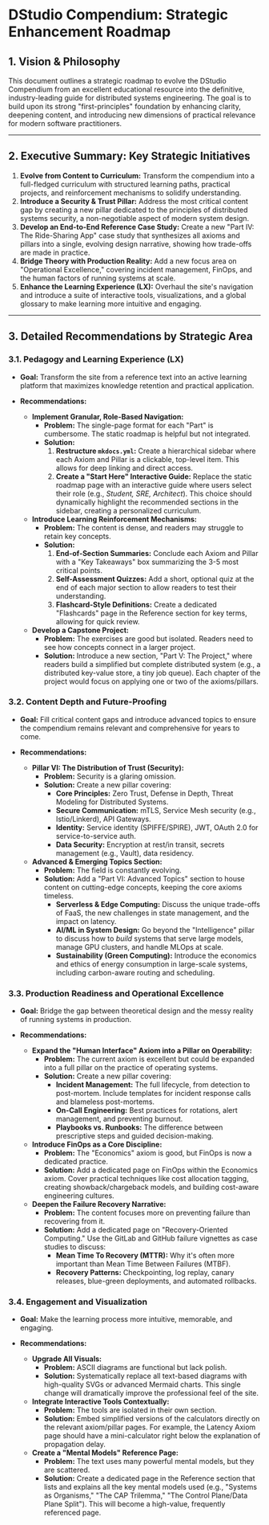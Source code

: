 # DStudio Compendium: Strategic Enhancement Roadmap

## 1. Vision & Philosophy

This document outlines a strategic roadmap to evolve the DStudio Compendium from an excellent educational resource into the definitive, industry-leading guide for distributed systems engineering. The goal is to build upon its strong "first-principles" foundation by enhancing clarity, deepening content, and introducing new dimensions of practical relevance for modern software practitioners.

---

## 2. Executive Summary: Key Strategic Initiatives

1.  **Evolve from Content to Curriculum:** Transform the compendium into a full-fledged curriculum with structured learning paths, practical projects, and reinforcement mechanisms to solidify understanding.
2.  **Introduce a Security & Trust Pillar:** Address the most critical content gap by creating a new pillar dedicated to the principles of distributed systems security, a non-negotiable aspect of modern system design.
3.  **Develop an End-to-End Reference Case Study:** Create a new "Part IV: The Ride-Sharing App" case study that synthesizes all axioms and pillars into a single, evolving design narrative, showing how trade-offs are made in practice.
4.  **Bridge Theory with Production Reality:** Add a new focus area on "Operational Excellence," covering incident management, FinOps, and the human factors of running systems at scale.
5.  **Enhance the Learning Experience (LX):** Overhaul the site's navigation and introduce a suite of interactive tools, visualizations, and a global glossary to make learning more intuitive and engaging.

---

## 3. Detailed Recommendations by Strategic Area

### 3.1. Pedagogy and Learning Experience (LX)

*   **Goal:** Transform the site from a reference text into an active learning platform that maximizes knowledge retention and practical application.

*   **Recommendations:**
    *   **Implement Granular, Role-Based Navigation:**
        *   **Problem:** The single-page format for each "Part" is cumbersome. The static roadmap is helpful but not integrated.
        *   **Solution:**
            1.  **Restructure `mkdocs.yml`:** Create a hierarchical sidebar where each Axiom and Pillar is a clickable, top-level item. This allows for deep linking and direct access.
            2.  **Create a "Start Here" Interactive Guide:** Replace the static roadmap page with an interactive guide where users select their role (e.g., *Student, SRE, Architect*). This choice should dynamically highlight the recommended sections in the sidebar, creating a personalized curriculum.
    *   **Introduce Learning Reinforcement Mechanisms:**
        *   **Problem:** The content is dense, and readers may struggle to retain key concepts.
        *   **Solution:**
            1.  **End-of-Section Summaries:** Conclude each Axiom and Pillar with a "Key Takeaways" box summarizing the 3-5 most critical points.
            2.  **Self-Assessment Quizzes:** Add a short, optional quiz at the end of each major section to allow readers to test their understanding.
            3.  **Flashcard-Style Definitions:** Create a dedicated "Flashcards" page in the Reference section for key terms, allowing for quick review.
    *   **Develop a Capstone Project:**
        *   **Problem:** The exercises are good but isolated. Readers need to see how concepts connect in a larger project.
        *   **Solution:** Introduce a new section, "Part V: The Project," where readers build a simplified but complete distributed system (e.g., a distributed key-value store, a tiny job queue). Each chapter of the project would focus on applying one or two of the axioms/pillars.

### 3.2. Content Depth and Future-Proofing

*   **Goal:** Fill critical content gaps and introduce advanced topics to ensure the compendium remains relevant and comprehensive for years to come.

*   **Recommendations:**
    *   **Pillar VI: The Distribution of Trust (Security):**
        *   **Problem:** Security is a glaring omission.
        *   **Solution:** Create a new pillar covering:
            *   **Core Principles:** Zero Trust, Defense in Depth, Threat Modeling for Distributed Systems.
            *   **Secure Communication:** mTLS, Service Mesh security (e.g., Istio/Linkerd), API Gateways.
            *   **Identity:** Service identity (SPIFFE/SPIRE), JWT, OAuth 2.0 for service-to-service auth.
            *   **Data Security:** Encryption at rest/in transit, secrets management (e.g., Vault), data residency.
    *   **Advanced & Emerging Topics Section:**
        *   **Problem:** The field is constantly evolving.
        *   **Solution:** Add a "Part VI: Advanced Topics" section to house content on cutting-edge concepts, keeping the core axioms timeless.
            *   **Serverless & Edge Computing:** Discuss the unique trade-offs of FaaS, the new challenges in state management, and the impact on latency.
            *   **AI/ML in System Design:** Go beyond the "Intelligence" pillar to discuss how to *build* systems that serve large models, manage GPU clusters, and handle MLOps at scale.
            *   **Sustainability (Green Computing):** Introduce the economics and ethics of energy consumption in large-scale systems, including carbon-aware routing and scheduling.

### 3.3. Production Readiness and Operational Excellence

*   **Goal:** Bridge the gap between theoretical design and the messy reality of running systems in production.

*   **Recommendations:**
    *   **Expand the "Human Interface" Axiom into a Pillar on Operability:**
        *   **Problem:** The current axiom is excellent but could be expanded into a full pillar on the practice of operating systems.
        *   **Solution:** Create a new pillar covering:
            *   **Incident Management:** The full lifecycle, from detection to post-mortem. Include templates for incident response calls and blameless post-mortems.
            *   **On-Call Engineering:** Best practices for rotations, alert management, and preventing burnout.
            *   **Playbooks vs. Runbooks:** The difference between prescriptive steps and guided decision-making.
    *   **Introduce FinOps as a Core Discipline:**
        *   **Problem:** The "Economics" axiom is good, but FinOps is now a dedicated practice.
        *   **Solution:** Add a dedicated page on FinOps within the Economics axiom. Cover practical techniques like cost allocation tagging, creating showback/chargeback models, and building cost-aware engineering cultures.
    *   **Deepen the Failure Recovery Narrative:**
        *   **Problem:** The content focuses more on preventing failure than recovering from it.
        *   **Solution:** Add a dedicated page on "Recovery-Oriented Computing." Use the GitLab and GitHub failure vignettes as case studies to discuss:
            *   **Mean Time To Recovery (MTTR):** Why it's often more important than Mean Time Between Failures (MTBF).
            *   **Recovery Patterns:** Checkpointing, log replay, canary releases, blue-green deployments, and automated rollbacks.

### 3.4. Engagement and Visualization

*   **Goal:** Make the learning process more intuitive, memorable, and engaging.

*   **Recommendations:**
    *   **Upgrade All Visuals:**
        *   **Problem:** ASCII diagrams are functional but lack polish.
        *   **Solution:** Systematically replace all text-based diagrams with high-quality SVGs or advanced Mermaid charts. This single change will dramatically improve the professional feel of the site.
    *   **Integrate Interactive Tools Contextually:**
        *   **Problem:** The tools are isolated in their own section.
        *   **Solution:** Embed simplified versions of the calculators directly on the relevant axiom/pillar pages. For example, the Latency Axiom page should have a mini-calculator right below the explanation of propagation delay.
    *   **Create a "Mental Models" Reference Page:**
        *   **Problem:** The text uses many powerful mental models, but they are scattered.
        *   **Solution:** Create a dedicated page in the Reference section that lists and explains all the key mental models used (e.g., "Systems as Organisms," "The CAP Trilemma," "The Control Plane/Data Plane Split"). This will become a high-value, frequently referenced page.